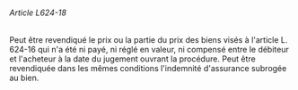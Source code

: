 ###### Article L624-18

Peut être revendiqué le prix ou la partie du prix des biens visés à l'article L. 624-16 qui n'a été ni payé, ni réglé en valeur, ni compensé entre le débiteur et l'acheteur à la date du jugement ouvrant la procédure. Peut être revendiquée dans les mêmes conditions l'indemnité d'assurance subrogée au bien.


